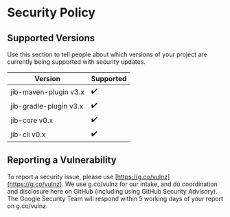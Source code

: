 # Security Policy

## Supported Versions

Use this section to tell people about which versions of your project are
currently being supported with security updates.

| Version | Supported          |
| ------- | ------------------ |
| jib-maven-plugin v3.x   | :heavy_check_mark: |
| jib-gradle-plugin v3.x   | :heavy_check_mark:                |
| jib-core v0.x  | :heavy_check_mark:                |
| jib-cli v0.x   | :heavy_check_mark:                |


## Reporting a Vulnerability

To report a security issue, please use [https://g.co/vulnz](https://g.co/vulnz).
We use g.co/vulnz for our intake, and do coordination and disclosure here on
GitHub (including using GitHub Security Advisory). The Google Security Team will
respond within 5 working days of your report on g.co/vulnz.

